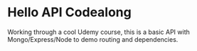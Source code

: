 # Hello API Codealong

Working through a cool Udemy course, this is a basic API with Mongo/Express/Node
to demo routing and dependencies.
